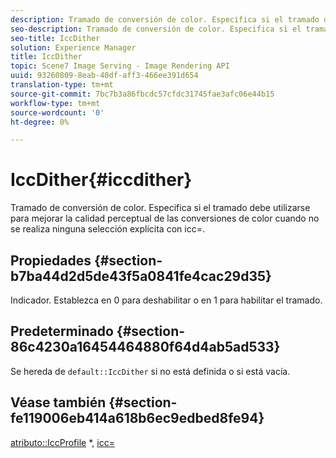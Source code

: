 ```yaml
---
description: Tramado de conversión de color. Especifica si el tramado debe utilizarse para mejorar la calidad perceptual de las conversiones de color cuando no se realiza ninguna selección explícita con icc=.
seo-description: Tramado de conversión de color. Especifica si el tramado debe utilizarse para mejorar la calidad perceptual de las conversiones de color cuando no se realiza ninguna selección explícita con icc=.
seo-title: IccDither
solution: Experience Manager
title: IccDither
topic: Scene7 Image Serving - Image Rendering API
uuid: 93260809-8eab-40df-aff3-466ee391d654
translation-type: tm+mt
source-git-commit: 7bc7b3a86fbcdc57cfdc31745fae3afc06e44b15
workflow-type: tm+mt
source-wordcount: '0'
ht-degree: 0%

---
```



# IccDither{#iccdither}

Tramado de conversión de color. Especifica si el tramado debe utilizarse para mejorar la calidad perceptual de las conversiones de color cuando no se realiza ninguna selección explícita con icc=.

## Propiedades {#section-b7ba44d2d5de43f5a0841fe4cac29d35}

Indicador. Establezca en 0 para deshabilitar o en 1 para habilitar el tramado.

## Predeterminado {#section-86c4230a16454464880f64d4ab5ad533}

Se hereda de `default::IccDither` si no está definida o si está vacía.

## Véase también {#section-fe119006eb414a618b6ec9edbed8fe94}

[atributo::IccProfile](../../../../../is-api/image-catalog/image-serving-api-ref/c-image-catalog-reference/c-attributes-reference/r-iccprofilegray.md) *,  [icc=](../../../../../is-api/http-ref/image-serving-api-ref/c-http-protocol-reference/c-command-reference/r-icc.md#reference-182b5679e21e4df3b4d330535a5a7517)
